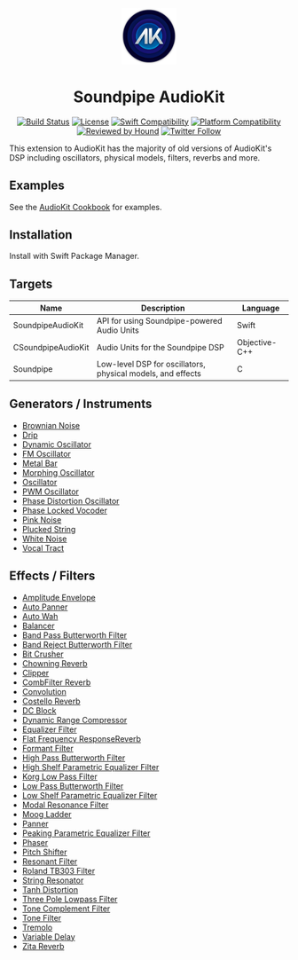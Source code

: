 <div align=center>
<img src="https://github.com/AudioKit/Cookbook/raw/main/Cookbook/Cookbook/Assets.xcassets/audiokit-icon.imageset/audiokit-icon.png" width="20%"/>

# Soundpipe AudioKit

[![Build Status](https://github.com/AudioKit/SoundpipeAudioKit/workflows/CI/badge.svg)](https://github.com/AudioKit/SoundpipeAudioKit/actions?query=workflow%3ACI)
[![License](https://img.shields.io/github/license/AudioKit/SoundpipeAudioKit)](https://github.com/AudioKit/SoundpipeAudioKit/blob/main/LICENSE)
[![Swift Compatibility](https://img.shields.io/endpoint?url=https%3A%2F%2Fswiftpackageindex.com%2Fapi%2Fpackages%2FAudioKit%2FSoundpipeAudioKit%2Fbadge%3Ftype%3Dswift-versions&label=)](https://swiftpackageindex.com/AudioKit/SoundpipeAudioKit)
 [![Platform Compatibility](https://img.shields.io/endpoint?url=https%3A%2F%2Fswiftpackageindex.com%2Fapi%2Fpackages%2FAudioKit%2FSoundpipeAudioKit%2Fbadge%3Ftype%3Dplatforms&label=)](https://swiftpackageindex.com/AudioKit/SoundpipeAudioKit)
[![Reviewed by Hound](https://img.shields.io/badge/Reviewed_by-Hound-8E64B0.svg)](https://houndci.com)
[![Twitter Follow](https://img.shields.io/twitter/follow/AudioKitPro.svg?style=social)](https://twitter.com/AudioKitPro)

</div>

This extension to AudioKit has the majority of old versions of AudioKit's DSP including oscillators, physical models, filters, reverbs and more.

## Examples

See the [AudioKit Cookbook](https://github.com/AudioKit/Cookbook/) for examples.

## Installation

Install with Swift Package Manager.

## Targets

| Name               | Description                                                 | Language      |
|--------------------|-------------------------------------------------------------|---------------|
| SoundpipeAudioKit  | API for using Soundpipe-powered Audio Units                 | Swift         |
| CSoundpipeAudioKit | Audio Units for the Soundpipe DSP                           | Objective-C++ |
| Soundpipe          | Low-level DSP for oscillators, physical models, and effects | C             |

## Generators / Instruments

* [Brownian Noise](https://audiokit.io/SoundpipeAudioKit/documentation/soundpipeaudiokit/browniannoise)
* [Drip](https://audiokit.io/SoundpipeAudioKit/documentation/soundpipeaudiokit/drip)
* [Dynamic Oscillator](https://audiokit.io/SoundpipeAudioKit/documentation/soundpipeaudiokit/dynamicoscillator)
* [FM Oscillator](https://audiokit.io/SoundpipeAudioKit/documentation/soundpipeaudiokit/fmoscillator)
* [Metal Bar](https://audiokit.io/SoundpipeAudioKit/documentation/soundpipeaudiokit/metalbar)
* [Morphing Oscillator](https://audiokit.io/SoundpipeAudioKit/documentation/soundpipeaudiokit/morphingoscillator)
* [Oscillator](https://audiokit.io/SoundpipeAudioKit/documentation/soundpipeaudiokit/oscillator)
* [PWM Oscillator](https://audiokit.io/SoundpipeAudioKit/documentation/soundpipeaudiokit/pwmoscillator)
* [Phase Distortion Oscillator](https://audiokit.io/SoundpipeAudioKit/documentation/soundpipeaudiokit/phasedistortionoscillator)
* [Phase Locked Vocoder](https://audiokit.io/SoundpipeAudioKit/documentation/soundpipeaudiokit/phaselockedvocoder)
* [Pink Noise](https://audiokit.io/SoundpipeAudioKit/documentation/soundpipeaudiokit/pinknoise)
* [Plucked String](https://audiokit.io/SoundpipeAudioKit/documentation/soundpipeaudiokit/pluckedstring)
* [White Noise](https://audiokit.io/SoundpipeAudioKit/documentation/soundpipeaudiokit/whitenoise)
* [Vocal Tract](https://audiokit.io/SoundpipeAudioKit/documentation/soundpipeaudiokit/vocaltract)

## Effects / Filters

* [Amplitude Envelope](https://audiokit.io/SoundpipeAudioKit/documentation/soundpipeaudiokit/amplitudeenvelope)
* [Auto Panner](https://audiokit.io/SoundpipeAudioKit/documentation/soundpipeaudiokit/autopanner)
* [Auto Wah](https://audiokit.io/SoundpipeAudioKit/documentation/soundpipeaudiokit/autowah)
* [Balancer](https://audiokit.io/SoundpipeAudioKit/documentation/soundpipeaudiokit/balancer)
* [Band Pass Butterworth Filter](https://audiokit.io/SoundpipeAudioKit/documentation/soundpipeaudiokit/bandpassbutterworthfilter)
* [Band Reject Butterworth Filter](https://audiokit.io/SoundpipeAudioKit/documentation/soundpipeaudiokit/bandrejectbutterworthfilter)
* [Bit Crusher](https://audiokit.io/SoundpipeAudioKit/documentation/soundpipeaudiokit/bitcrusher)
* [Chowning Reverb](https://audiokit.io/SoundpipeAudioKit/documentation/soundpipeaudiokit/chowningreverb)
* [Clipper](https://audiokit.io/SoundpipeAudioKit/documentation/soundpipeaudiokit/clipper)
* [CombFilter Reverb](https://audiokit.io/SoundpipeAudioKit/documentation/soundpipeaudiokit/combfilterreverb)
* [Convolution](https://audiokit.io/SoundpipeAudioKit/documentation/soundpipeaudiokit/convolution)
* [Costello Reverb](https://audiokit.io/SoundpipeAudioKit/documentation/soundpipeaudiokit/costelloreverb)
* [DC Block](https://audiokit.io/SoundpipeAudioKit/documentation/soundpipeaudiokit/dcblock)
* [Dynamic Range Compressor](https://audiokit.io/SoundpipeAudioKit/documentation/soundpipeaudiokit/dynamicrangecompressor)
* [Equalizer Filter](https://audiokit.io/SoundpipeAudioKit/documentation/soundpipeaudiokit/equalizerfilter)
* [Flat Frequency ResponseReverb](https://audiokit.io/SoundpipeAudioKit/documentation/soundpipeaudiokit/flatfrequencyresponsereverb)
* [Formant Filter](https://audiokit.io/SoundpipeAudioKit/documentation/soundpipeaudiokit/formantfilter)
* [High Pass Butterworth Filter](https://audiokit.io/SoundpipeAudioKit/documentation/soundpipeaudiokit/highpassbutterworthfilter)
* [High Shelf Parametric Equalizer Filter](https://audiokit.io/SoundpipeAudioKit/documentation/soundpipeaudiokit/highshelfparametricequalizerfilter)
* [Korg Low Pass Filter](https://audiokit.io/SoundpipeAudioKit/documentation/soundpipeaudiokit/korglowpassfilter)
* [Low Pass Butterworth Filter](https://audiokit.io/SoundpipeAudioKit/documentation/soundpipeaudiokit/lowpassbutterworthfilter)
* [Low Shelf Parametric Equalizer Filter](https://audiokit.io/SoundpipeAudioKit/documentation/soundpipeaudiokit/lowshelfparametricequalizerfilter)
* [Modal Resonance Filter](https://audiokit.io/SoundpipeAudioKit/documentation/soundpipeaudiokit/modalresonancefilter)
* [Moog Ladder](https://audiokit.io/SoundpipeAudioKit/documentation/soundpipeaudiokit/moogladder)
* [Panner](https://audiokit.io/SoundpipeAudioKit/documentation/soundpipeaudiokit/panner)
* [Peaking Parametric Equalizer Filter](https://audiokit.io/SoundpipeAudioKit/documentation/soundpipeaudiokit/peakingparametricequalizerfilter)
* [Phaser](https://audiokit.io/SoundpipeAudioKit/documentation/soundpipeaudiokit/phaser)
* [Pitch Shifter](https://audiokit.io/SoundpipeAudioKit/documentation/soundpipeaudiokit/pitchshifter)
* [Resonant Filter](https://audiokit.io/SoundpipeAudioKit/documentation/soundpipeaudiokit/resonantfilter)
* [Roland TB303 Filter](https://audiokit.io/SoundpipeAudioKit/documentation/soundpipeaudiokit/rolandtb303filter)
* [String Resonator](https://audiokit.io/SoundpipeAudioKit/documentation/soundpipeaudiokit/stringresonator)
* [Tanh Distortion](https://audiokit.io/SoundpipeAudioKit/documentation/soundpipeaudiokit/tanhdistortion)
* [Three Pole Lowpass Filter](https://audiokit.io/SoundpipeAudioKit/documentation/soundpipeaudiokit/threepolelowpassfilter)
* [Tone Complement Filter](https://audiokit.io/SoundpipeAudioKit/documentation/soundpipeaudiokit/tonecomplementfilter)
* [Tone Filter](https://audiokit.io/SoundpipeAudioKit/documentation/soundpipeaudiokit/tonefilter)
* [Tremolo](https://audiokit.io/SoundpipeAudioKit/documentation/soundpipeaudiokit/tremolo)
* [Variable Delay](https://audiokit.io/SoundpipeAudioKit/documentation/soundpipeaudiokit/variabledelay)
* [Zita Reverb](https://audiokit.io/SoundpipeAudioKit/documentation/soundpipeaudiokit/zitareverb)